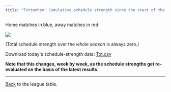 ```yaml
---
title: "Tottenham: Cumulative schedule strength since the start of the season"
---
```


Home matches in blue, away matches in red:


![](/assets/leagues/england-premier-league/2017/schedule-strengths/Tot.png)

(Total schedule strength over the *whole season* is always zero.)


Download today's schedule-strength data: [Tot.csv](/assets/leagues/england-premier-league/2017/schedule-strengths/Tot.csv)

**Note that this changes, week by week, as the schedule strengths get re-evaluated on the
basis of the latest results.**

-----

[Back](/leagues/england-premier-league) to the league table.


